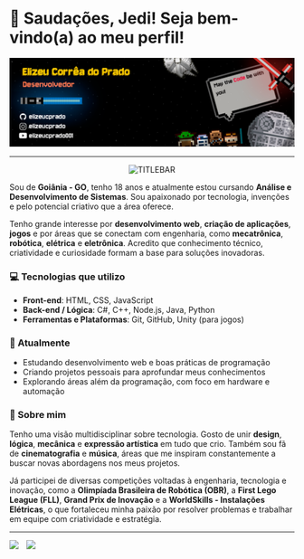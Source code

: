 # 🖖 Saudações, Jedi! Seja bem-vindo(a) ao meu perfil!

<p align="center">
  <img src="assets/BannerGitHub3.png" alt="Banner" />
</p>

---

<p align="center">
  <img src="assets/TITLEBAR.png" alt="TITLEBAR"/>
</p>

Sou de **Goiânia - GO**, tenho 18 anos e atualmente estou cursando **Análise e Desenvolvimento de Sistemas**. Sou apaixonado por tecnologia, invenções e pelo potencial criativo que a área oferece.

Tenho grande interesse por **desenvolvimento web**, **criação de aplicações**, **jogos** e por áreas que se conectam com engenharia, como **mecatrônica**, **robótica**, **elétrica** e **eletrônica**. Acredito que conhecimento técnico, criatividade e curiosidade formam a base para soluções inovadoras.

### 💻 Tecnologias que utilizo

- **Front-end**: HTML, CSS, JavaScript  
- **Back-end / Lógica**: C#, C++, Node.js, Java, Python  
- **Ferramentas e Plataformas**: Git, GitHub, Unity (para jogos)

### 📌 Atualmente

- Estudando desenvolvimento web e boas práticas de programação  
- Criando projetos pessoais para aprofundar meus conhecimentos  
- Explorando áreas além da programação, com foco em hardware e automação

### 👤 Sobre mim

Tenho uma visão multidisciplinar sobre tecnologia. Gosto de unir **design**, **lógica**, **mecânica** e **expressão artística** em tudo que crio. Também sou fã de **cinematografia** e **música**, áreas que me inspiram constantemente a buscar novas abordagens nos meus projetos.

Já participei de diversas competições voltadas à engenharia, tecnologia e inovação, como a **Olimpíada Brasileira de Robótica (OBR)**, a **First Lego League (FLL)**, **Grand Prix de Inovação** e a **WorldSkills - Instalações Elétricas**, o que fortaleceu minha paixão por resolver problemas e trabalhar em equipe com criatividade e estratégia.

---

<div style="display: flex; gap: 14px;" align="center">
  <img src="https://github-readme-stats.vercel.app/api?username=elizeucprado&show_icons=true&bg_color=fbeb04&title_color=000000&text_color=000000&icon_color=988710&border_color=000000&border_radius=10&custom_title=Stats" 
       style="height: 200px; width: auto;"/>
  <img src="https://github-readme-stats.vercel.app/api/top-langs/?username=elizeucprado&show_icons=true&bg_color=fbeb04&title_color=000000&text_color=000000&icon_color=988710&border_color=000000&border_radius=10&size_weight=0.5&count_weight=1&layout=compact&langs_count=20&custom_title=Langs"
       style="height: 200px; width: auto;"/>
</div>
